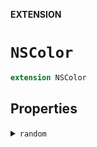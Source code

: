**EXTENSION**

# `NSColor`
```swift
extension NSColor
```

## Properties
<details><summary markdown="span"><code>random</code></summary>

```swift
static var random: NSColor
```

</details>
